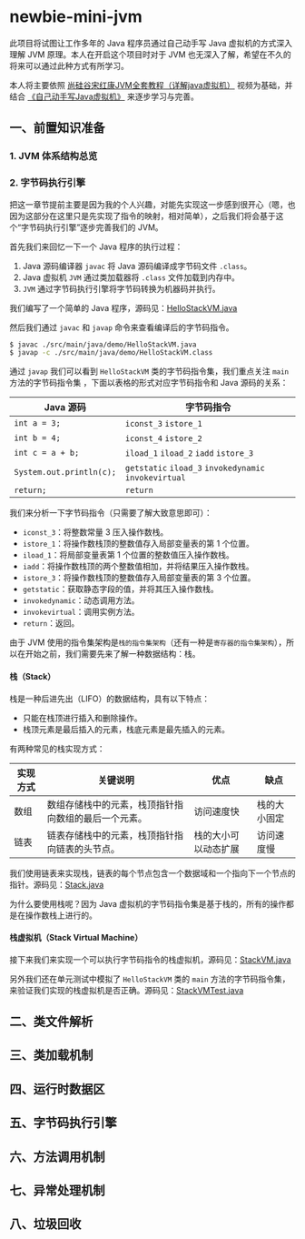 # newbie-mini-jvm

此项目将试图让工作多年的 Java 程序员通过自己动手写 Java 虚拟机的方式深入理解 JVM 原理。本人在开启这个项目时对于 JVM 也无深入了解，希望在不久的将来可以通过此种方式有所学习。

本人将主要依照 [尚硅谷宋红康JVM全套教程（详解java虚拟机）](https://www.bilibili.com/video/BV1PJ411n7xZ) 视频为基础，并结合 [《自己动手写Java虚拟机》](https://github.com/zxh0/jvmgo-book) 来逐步学习与完善。

## 一、前置知识准备

### 1. JVM 体系结构总览

### 2. 字节码执行引擎

把这一章节提前主要是因为我的个人兴趣，对能先实现这一步感到很开心（嗯，也因为这部分在这里只是先实现了指令的映射，相对简单），之后我们将会基于这个“字节码执行引擎”逐步完善我们的 JVM。

首先我们来回忆一下一个 Java 程序的执行过程：

1. Java 源码编译器 `javac` 将 Java 源码编译成字节码文件 `.class`。
2. Java 虚拟机 `JVM` 通过类加载器将 `.class` 文件加载到内存中。
3. `JVM` 通过字节码执行引擎将字节码转换为机器码并执行。

我们编写了一个简单的 Java 程序，源码见：[HelloStackVM.java](./src/main/java/demo/HelloStackVM.java)

然后我们通过 `javac` 和 `javap` 命令来查看编译后的字节码指令。

``` bash
$ javac ./src/main/java/demo/HelloStackVM.java
$ javap -c ./src/main/java/demo/HelloStackVM.class
```

通过 `javap` 我们可以看到 `HelloStackVM` 类的字节码指令集，我们重点关注 `main` 方法的字节码指令集 ，下面以表格的形式对应字节码指令和
Java 源码的关系：

| Java 源码                  | 字节码指令                                                 |
|--------------------------|-------------------------------------------------------|
| `int a = 3;`             | `iconst_3` `istore_1`                                 |
| `int b = 4;`             | `iconst_4` `istore_2`                                 |
| `int c = a + b;`         | `iload_1` `iload_2` `iadd` `istore_3`                 |
| `System.out.println(c);` | `getstatic` `iload_3` `invokedynamic` `invokevirtual` |
| `return;`                | `return`                                              |

我们来分析一下字节码指令（只需要了解大致意思即可）：

- `iconst_3`：将整数常量 3 压入操作数栈。
- `istore_1`：将操作数栈顶的整数值存入局部变量表的第 1 个位置。
- `iload_1`：将局部变量表第 1 个位置的整数值压入操作数栈。
- `iadd`：将操作数栈顶的两个整数值相加，并将结果压入操作数栈。
- `istore_3`：将操作数栈顶的整数值存入局部变量表的第 3 个位置。
- `getstatic`：获取静态字段的值，并将其压入操作数栈。
- `invokedynamic`：动态调用方法。
- `invokevirtual`：调用实例方法。
- `return`：返回。

由于 JVM 使用的指令集架构是`栈的指令集架构`（还有一种是`寄存器的指令集架构`），所以在开始之前，我们需要先来了解一种数据结构：栈。

#### 栈（Stack）

栈是一种后进先出（LIFO）的数据结构，具有以下特点：

- 只能在栈顶进行插入和删除操作。
- 栈顶元素是最后插入的元素，栈底元素是最先插入的元素。

有两种常见的栈实现方式：

| 实现方式 | 关键说明                       | 优点         | 缺点     |
|------|----------------------------|------------|--------|
| 数组   | 数组存储栈中的元素，栈顶指针指向数组的最后一个元素。 | 访问速度快      | 栈的大小固定 |
| 链表   | 链表存储栈中的元素，栈顶指针指向链表的头节点。    | 栈的大小可以动态扩展 | 访问速度慢  |

我们使用链表来实现栈，链表的每个节点包含一个数据域和一个指向下一个节点的指针。源码见：[Stack.java](./src/main/java/data/structure/Stack.java)

为什么要使用栈呢？因为 Java 虚拟机的字节码指令集是基于栈的，所有的操作都是在操作数栈上进行的。

#### 栈虚拟机（Stack Virtual Machine）

接下来我们来实现一个可以执行字节码指令的栈虚拟机，源码见：[StackVM.java](./src/main/java/mini/StackVM.java)

另外我们还在单元测试中模拟了 `HelloStackVM` 类的 `main`
方法的字节码指令集，来验证我们实现的栈虚拟机是否正确。源码见：[StackVMTest.java](./src/test/java/mini/StackVMTest.java)

## 二、类文件解析

## 三、类加载机制

## 四、运行时数据区

## 五、字节码执行引擎

## 六、方法调用机制

## 七、异常处理机制

## 八、垃圾回收
